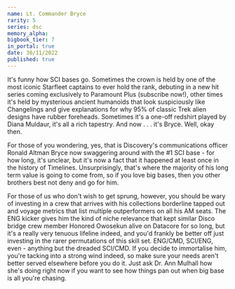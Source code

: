 ```yaml
---
name: Lt. Commander Bryce
rarity: 5
series: dsc
memory_alpha:
bigbook_tier: 7
in_portal: true
date: 30/11/2022
published: true
---
```


It's funny how SCI bases go. Sometimes the crown is held by one of the most iconic Starfleet captains to ever hold the rank, debuting in a new hit series coming exclusively to Paramount Plus (subscribe now!), other times it's held by mysterious ancient humanoids that look suspiciously like Changelings and give explanations for why 95% of classic Trek alien designs have rubber foreheads. Sometimes it's a one-off redshirt played by Diana Muldaur, it's all a rich tapestry. And now . . . it's Bryce. Well, okay then.

For those of you wondering, yes, that is Discovery's communications officer Ronald Altman Bryce now swaggering around with the #1 SCI base - for how long, it's unclear, but it's now a fact that it happened at least once in the history of Timelines. Unsurprisingly, that's where the majority of his long term value is going to come from, so if you love big bases, then you other brothers best not deny and go for him.

For those of us who don't wish to get sprung, however, you should be wary of investing in a crew that arrives with his collections borderline tapped out and voyage metrics that list multiple outperformers on all his AM seats. The ENG kicker gives him the kind of niche relevance that kept similar Disco bridge crew member Honored Owosekun alive on Datacore for so long, but it's a really very tenuous lifeline indeed, and you'd frankly be better off just investing in the rarer permutations of this skill set. ENG/CMD, SCI/ENG, even - anything but the dreaded SCI/CMD. If you decide to immortalise him, you're tacking into a strong wind indeed, so make sure your needs aren't better served elsewhere before you do it. Just ask Dr. Ann Mulhall how she's doing right now if you want to see how things pan out when big base is all you're chasing.
